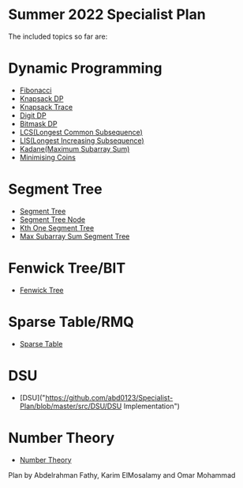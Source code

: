 # Summer 2022 Specialist Plan
The included topics so far are:
# Dynamic Programming
- [Fibonacci](https://github.com/abd0123/Specialist-Plan/blob/master/src/dp/Fibonacci.java)
- [Knapsack DP](https://github.com/abd0123/Specialist-Plan/blob/master/src/dp/Knapsack.java)
- [Knapsack Trace](https://github.com/abd0123/Specialist-Plan/blob/master/src/dp/Trace.java)
- [Digit DP](https://github.com/abd0123/Specialist-Plan/blob/master/src/dp/Digit.java)
- [Bitmask DP](https://github.com/abd0123/Specialist-Plan/blob/master/src/dp/Bitmask.java)
- [LCS(Longest Common Subsequence)](https://github.com/abd0123/Specialist-Plan/blob/master/src/dp/LongestCommonSubsequence.java)
- [LIS(Longest Increasing Subsequence)](https://github.com/abd0123/Specialist-Plan/blob/master/src/dp/LongestIncreasingSubsequence.java)
- [Kadane(Maximum Subarray Sum)](https://github.com/abd0123/Specialist-Plan/blob/master/src/dp/Kadane.java)
- [Minimising Coins](https://github.com/abd0123/Specialist-Plan/blob/master/src/dp/MinimisingCoins.java)

# Segment Tree

- [Segment Tree](https://github.com/abd0123/Specialist-Plan/blob/master/src/segmenttree/SegmentTree.java)
- [Segment Tree Node](https://github.com/abd0123/Specialist-Plan/blob/master/src/segmenttree/SegmentTreeNode.java)
- [Kth One Segment Tree](https://github.com/abd0123/Specialist-Plan/blob/master/src/segmenttree/GetKthOneInRange.java)
- [Max Subarray Sum Segment Tree](https://github.com/abd0123/Specialist-Plan/blob/master/src/segmenttree/MaxSubarraySumSegmentTree.java)

# Fenwick Tree/BIT

- [Fenwick Tree](https://github.com/abd0123/Specialist-Plan/blob/master/src/fenwicktree/FenwickTree.java)

# Sparse Table/RMQ

- [Sparse Table](https://github.com/abd0123/Specialist-Plan/blob/master/src/sparsetable/SparseTable.java)

# DSU
- [DSU]("https://github.com/abd0123/Specialist-Plan/blob/master/src/DSU/DSU Implementation")

# Number Theory
- [Number Theory](https://github.com/abd0123/Specialist-Plan/blob/master/src/NumberTheory/NumberTheory.java)

Plan by Abdelrahman Fathy, Karim ElMosalamy and Omar Mohammad
